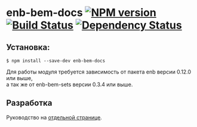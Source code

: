 enb-bem-docs [![NPM version](https://badge.fury.io/js/enb-bem-docs.svg)](http://badge.fury.io/js/enb-bem-docs) [![Build Status](https://travis-ci.org/andrewblond/enb-bem-docs.svg?branch=master)](https://travis-ci.org/andrewblond/enb-bem-docs) [![Dependency Status](https://gemnasium.com/andrewblond/enb-bem-docs.svg)](https://gemnasium.com/andrewblond/enb-bem-docs)
============

Установка:
----------

```
$ npm install --save-dev enb-bem-docs
```

Для работы модуля требуется зависимость от пакета enb версии 0.12.0 или выше,<br/>
а так же от enb-bem-sets версии 0.3.4 или выше.

Разработка
----------

Руководство на [отдельной странице](/CONTRIBUTION.md).
